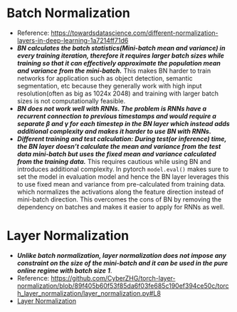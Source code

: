 # Batch Normalization
- Reference: https://towardsdatascience.com/different-normalization-layers-in-deep-learning-1a7214ff71d6
- ***BN calculates the batch statistics(Mini-batch mean and variance) in every training iteration, therefore it requires larger batch sizes while training so that it can effectively approximate the population mean and variance from the mini-batch.*** This makes BN harder to train networks for application such as object detection, semantic segmentation, etc because they generally work with high input resolution(often as big as 1024x 2048) and training with larger batch sizes is not computationally feasible.
- ***BN does not work well with RNNs. The problem is RNNs have a recurrent connection to previous timestamps and would require a separate $\beta$ and $\gamma$ for each timestep in the BN layer which instead adds additional complexity and makes it harder to use BN with RNNs.***
- ***Different training and test calculation: During test(or inference) time, the BN layer doesn’t calculate the mean and variance from the test data mini-batch but uses the fixed mean and variance calculated from the training data.*** This requires cautious while using BN and introduces additional complexity. In pytorch `model.eval()` makes sure to set the model in evaluation model and hence the BN layer leverages this to use fixed mean and variance from pre-calculated from training data. which normalizes the activations along the feature direction instead of mini-batch direction. This overcomes the cons of BN by removing the dependency on batches and makes it easier to apply for RNNs as well.

# Layer Normalization
- ***Unlike batch normalization, layer normalization does not impose any constraint on the size of the mini-batch and it can be used in the pure online regime with batch size 1***.
- Reference: https://github.com/CyberZHG/torch-layer-normalization/blob/89f405b60f53f85da6f03fe685c190ef394ce50c/torch_layer_normalization/layer_normalization.py#L8
- [Layer Normalization](https://arxiv.org/pdf/1607.06450.pdf)

